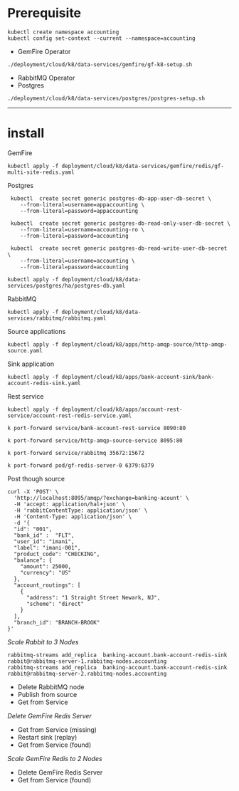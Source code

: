 # Prerequisite


```shell
kubectl create namespace accounting
kubectl config set-context --current --namespace=accounting
```

- GemFire Operator
```shell
./deployment/cloud/k8/data-services/gemfire/gf-k8-setup.sh
```

- RabbitMQ Operator
- Postgres
```shell
./deployment/cloud/k8/data-services/postgres/postgres-setup.sh
```

------------------

# install


GemFire

```shell
kubectl apply -f deployment/cloud/k8/data-services/gemfire/redis/gf-multi-site-redis.yaml
```


Postgres
```shell 
 kubectl  create secret generic postgres-db-app-user-db-secret \
    --from-literal=username=appaccounting \
    --from-literal=password=appaccounting
 
 kubectl  create secret generic postgres-db-read-only-user-db-secret \
    --from-literal=username=accounting-ro \
    --from-literal=password=accounting
 
 kubectl  create secret generic postgres-db-read-write-user-db-secret \
    --from-literal=username=accounting \
    --from-literal=password=accounting
    
kubectl apply -f deployment/cloud/k8/data-services/postgres/ha/postgres-db.yaml
```

RabbitMQ

```shell
kubectl apply -f deployment/cloud/k8/data-services/rabbitmq/rabbitmq.yaml
```


Source applications
```shell
kubectl apply -f deployment/cloud/k8/apps/http-amqp-source/http-amqp-source.yaml
```


Sink application

```shell
kubectl apply -f deployment/cloud/k8/apps/bank-account-sink/bank-account-redis-sink.yaml
```


Rest service

```shell
kubectl apply -f deployment/cloud/k8/apps/account-rest-service/account-rest-redis-service.yaml
```


```shell
k port-forward service/bank-account-rest-service 8090:80
```

```shell
k port-forward service/http-amqp-source-service 8095:80
```

```shell
k port-forward service/rabbitmq 35672:15672
```

```shell
k port-forward pod/gf-redis-server-0 6379:6379
```

Post though source

```shell
curl -X 'POST' \
  'http://localhost:8095/amqp/?exchange=banking-acount' \
  -H 'accept: application/hal+json' \
  -H 'rabbitContentType: application/json' \
  -H 'Content-Type: application/json' \
  -d '{
  "id": "001",
  "bank_id" :  "FLT",
  "user_id": "imani",
  "label": "imani-001",
  "product_code": "CHECKING",
  "balance": {
    "amount": 25000,
    "currency": "US"
  },
  "account_routings": [
    {
      "address": "1 Straight Street Newark, NJ",
      "scheme": "direct"
    }
  ],
  "branch_id": "BRANCH-BROOK"
}'
```

*Scale Rabbit to 3 Nodes*

```shell
rabbitmq-streams add_replica  banking-account.bank-account-redis-sink rabbit@rabbitmq-server-1.rabbitmq-nodes.accounting
rabbitmq-streams add_replica  banking-account.bank-account-redis-sink rabbit@rabbitmq-server-2.rabbitmq-nodes.accounting
```


- Delete RabbitMQ node
- Publish from source
- Get from Service

*Delete GemFire Redis Server*

- Get from Service (missing)
- Restart sink (replay)
- Get from Service (found)

*Scale GemFire Redis to 2 Nodes*
- Delete GemFire Redis Server
- Get from Service (found)

